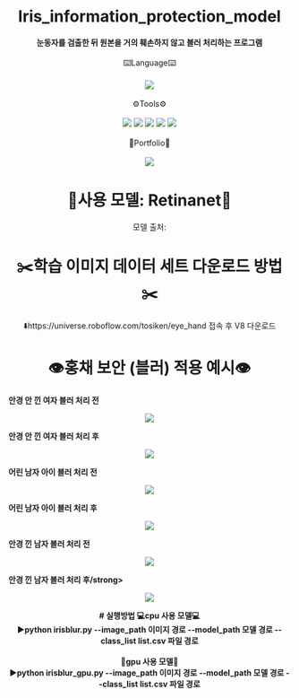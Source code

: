 # <div align="center">Iris_information_protection_model</div>

<div align="center"> <strong>눈동자를 검출한 뒤 원본을 거의 훼손하지 않고 블러 처리하는 프로그램</strong>
    
<div align="center">
    <div style="display: inline-block; text-align: center;">
        <div><br>⌨️Language⌨️</div>
        <br>
        <img src="https://img.shields.io/badge/python-3776AB?style=flat&logo=python&logoColor=white" />
        <br><br>
        <div>⚙️Tools⚙️</div>
        <br>
        <img src="https://img.shields.io/badge/github-181717?style=flat&logo=python&logoColor=white" />
        <img src="https://img.shields.io/badge/pycharm-000000?style=flat&logo=python&logoColor=white" />
        <img src="https://img.shields.io/badge/visualstudiocode-007ACC?style=flat&logo=python&logoColor=white" />
        <img src="https://img.shields.io/badge/pytorch-EE4C2C?style=flat&logo=python&logoColor=white" />
        <img src="https://img.shields.io/badge/opencv-5C3EE8?style=flat&logo=python&logoColor=white" />
        <br><br>
        <div>📝Portfolio📝</div>
        <br>
        <img src="https://img.shields.io/badge/notion-000000?style=flat&logo=python&logoColor=white" />
    </div>
</div>

# 🧠사용 모델: Retinanet🧠

모델 출처: 

# ✂️학습 이미지 데이터 세트 다운로드 방법✂️

⬇️https://universe.roboflow.com/tosiken/eye_hand 접속 후 V8 다운로드

# 👁️홍채 보안 (블러) 적용 예시👁️</div>

<strong>  안경 안 낀 여자 블러 처리 전</strong>
<p align="center">
  <img src="https://github.com/nagoriyouki/Iris_information_protection_model/assets/130470442/94c84e12-36fb-41a1-b387-7f2638f44be9">
</p>

<strong>  안경 안 낀 여자 블러 처리 후</strong>
<p align="center">
  <img src="https://github.com/nagoriyouki/Iris_information_protection_model/assets/130470442/a61d3fb8-03ee-41b8-ba5e-f0bf2d3aadc9">
</p>

<strong>  어린 남자 아이 블러 처리 전</strong>
<p align="center">
  <img src="https://github.com/nagoriyouki/Iris_information_protection_model/assets/130470442/4f94999b-7e4b-45de-9c31-8495b34c94c6">
</p>

<strong>  어린 남자 아이 블러 처리 후</strong>
<p align="center">
  <img src="https://github.com/nagoriyouki/Iris_information_protection_model/assets/130470442/151d6183-5175-4698-8c23-2ff3252bff0f">
</p>

<strong>  안경 낀 남자 블러 처리 전</strong>
<p align="center">
  <img src="https://github.com/nagoriyouki/Iris_information_protection_model/assets/130470442/e3ca4231-50e4-4f38-9184-42cddba4f2ed">
</p>

<strong>  안경 낀 남자 블러 처리 후/strong>
<p align="center">
  <img src="https://github.com/nagoriyouki/Iris_information_protection_model/assets/130470442/56d09011-298d-4e0b-a47c-814b7587de7c">
</p>

<div align="center"># 실행방법
💻<strong>cpu 사용 모델</strong>💻<br>
▶️python irisblur.py --image_path 이미지 경로 --model_path 모델 경로 --class_list list.csv 파일 경로<br><br>
🚀<strong>gpu 사용 모델</strong>🚀<br>
▶️python irisblur_gpu.py --image_path 이미지 경로 --model_path 모델 경로 --class_list list.csv 파일 경로
</div>
